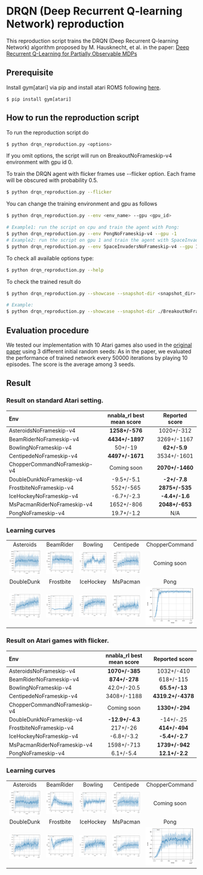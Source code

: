 # DRQN (Deep Recurrent Q-learning Network) reproduction

This reproduction script trains the DRQN (Deep Recurrent Q-learning Network) algorithm
proposed by M. Hausknecht, et al. in the paper: 
[Deep Recurrent Q-Learning for Partially Observable MDPs](https://arxiv.org/pdf/1507.06527.pdf)

## Prerequisite

Install gym[atari] via pip and install atari ROMS following [here](https://github.com/mgbellemare/Arcade-Learning-Environment/tree/master/examples/python-rom-package).

```
$ pip install gym[atari]
```

## How to run the reproduction script

To run the reproduction script do

```sh
$ python drqn_reproduction.py <options>
```

If you omit options, the script will run on BreakoutNoFrameskip-v4 environment with gpu id 0.

To train the DRQN agent with flicker frames use --flicker option.
Each frame will be obscured with probability 0.5.

```sh
$ python drqn_reproduction.py --flicker
```

You can change the training environment and gpu as follows

```sh
$ python drqn_reproduction.py --env <env_name> --gpu <gpu_id>
```

```sh
# Example1: run the script on cpu and train the agent with Pong:
$ python drqn_reproduction.py --env PongNoFrameskip-v4 --gpu -1
# Example2: run the script on gpu 1 and train the agent with SpaceInvaders:
$ python drqn_reproduction.py --env SpaceInvadersNoFrameskip-v4 --gpu 1
```

To check all available options type:

```sh
$ python drqn_reproduction.py --help
```

To check the trained result do

```sh
$ python drqn_reproduction.py --showcase --snapshot-dir <snapshot_dir> --render
```

```sh
# Example:
$ python drqn_reproduction.py --showcase --snapshot-dir ./BreakoutNoFrameskip-v4/seed-1/iteration-250000/ --render
```

## Evaluation procedure

We tested our implementation with 10 Atari games also used in the [original paper](https://arxiv.org/pdf/1507.06527.pdf) using 3 different initial random seeds:
As in the paper, we evaluated the performance of trained network every 50000 iterations by playing 10 episodes. The score is the average among 3 seeds.

## Result

### Result on standard Atari setting.

|Env|nnabla_rl best mean score|Reported score|
|:---|:---:|:---:|
|AsteroidsNoFrameskip-v4|**1258+/-576**|1020+/-312|
|BeamRiderNoFrameskip-v4|**4434+/-1897**|3269+/-1167|
|BowlingNoFrameskip-v4|50+/-19|**62+/-5.9**|
|CentipedeNoFrameskip-v4|**4497+/-1671**|3534+/-1601|
|ChopperCommandNoFrameskip-v4|Coming soon|**2070+/-1460**|
|DoubleDunkNoFrameskip-v4|-9.5+/-5.1|**-2+/-7.8**|
|FrostbiteNoFrameskip-v4|552+/-565|**2875+/-535**|
|IceHockeyNoFrameskip-v4|-6.7+/-2.3|**-4.4+/-1.6**|
|MsPacmanRiderNoFrameskip-v4|1652+/-806|**2048+/-653**|
|PongNoFrameskip-v4|19.7+/-1.2|N/A|

### Learning curves

||||||
|:---:|:---:|:---:|:---:|:---:|
|Asteroids|BeamRider|Bowling|Centipede|ChopperCommand|
|![Asteroids Result](./reproduction_results/AsteroidsNoFrameskip-v4_results/result.png)|![BeamRider Result](./reproduction_results/BeamRiderNoFrameskip-v4_results/result.png)|![Bowling Result](./reproduction_results/BowlingNoFrameskip-v4_results/result.png)|![Centipede Result](./reproduction_results/CentipedeNoFrameskip-v4_results/result.png)|Coming soon|
|DoubleDunk|Frostbite|IceHockey|MsPacman|Pong|
|![DoubleDunk Result](./reproduction_results/DoubleDunkNoFrameskip-v4_results/result.png)|![Frostbite Result](./reproduction_results/FrostbiteNoFrameskip-v4_results/result.png)|![IceHockey Result](./reproduction_results/IceHockeyNoFrameskip-v4_results/result.png)|![MsPacman Result](./reproduction_results/MsPacmanNoFrameskip-v4_results/result.png)|![Pong Result](./reproduction_results/PongNoFrameskip-v4_results/result.png)|

### Result on Atari games with flicker.

|Env|nnabla_rl best mean score|Reported score|
|:---|:---:|:---:|
|AsteroidsNoFrameskip-v4|**1070+/-385**|1032+/-410|
|BeamRiderNoFrameskip-v4|**874+/-278**|618+/-115|
|BowlingNoFrameskip-v4|42.0+/-20.5|**65.5+/-13**|
|CentipedeNoFrameskip-v4|3408+/-1188|**4319.2+/-4378**|
|ChopperCommandNoFrameskip-v4|Coming soon|**1330+/-294**|
|DoubleDunkNoFrameskip-v4|**-12.9+/-4.3**|-14+/-.25|
|FrostbiteNoFrameskip-v4|217+/-26|**414+/-494**|
|IceHockeyNoFrameskip-v4|-6.8+/-3.2|**-5.4+/-2.7**|
|MsPacmanRiderNoFrameskip-v4|1598+/-713|**1739+/-942**|
|PongNoFrameskip-v4|6.1+/-5.4|**12.1+/-2.2**|

### Learning curves

||||||
|:---:|:---:|:---:|:---:|:---:|
|Asteroids|BeamRider|Bowling|Centipede|ChopperCommand|
|![Asteroids Result](./reproduction_results/AsteroidsNoFrameskip-v4-with-flicker_results/result.png)|![BeamRider Result](./reproduction_results/BeamRiderNoFrameskip-v4-with-flicker_results/result.png)|![Bowling Result](./reproduction_results/BowlingNoFrameskip-v4-with-flicker_results/result.png)|![Centipede Result](./reproduction_results/CentipedeNoFrameskip-v4-with-flicker_results/result.png)|Coming soon|
|DoubleDunk|Frostbite|IceHockey|MsPacman|Pong|
|![DoubleDunk Result](./reproduction_results/DoubleDunkNoFrameskip-v4-with-flicker_results/result.png)|![Frostbite Result](./reproduction_results/FrostbiteNoFrameskip-v4-with-flicker_results/result.png)|![IceHockey Result](./reproduction_results/IceHockeyNoFrameskip-v4-with-flicker_results/result.png)|![MsPacman Result](./reproduction_results/MsPacmanNoFrameskip-v4-with-flicker_results/result.png)|![Pong Result](./reproduction_results/PongNoFrameskip-v4-with-flicker_results/result.png)|


